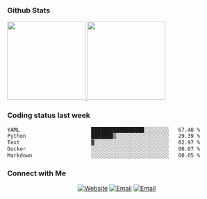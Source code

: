 
### Github Stats

<a href="https://github.com/lileixuan">
  <img height="180em" src="https://github-readme-stats.vercel.app/api?username=lileixuan&theme=buefy&show_icons=true" />
  <img height="180em" src="https://github-readme-stats.vercel.app/api/top-langs/?username=lileixuan&theme=buefy&layout=compact" />
</a>

### Coding status last week 

<!--START_SECTION:waka-->

```txt
YAML                       █████████████████░░░░░░░░   67.48 %
Python                     ███████▒░░░░░░░░░░░░░░░░░   29.39 %
Text                       ▓░░░░░░░░░░░░░░░░░░░░░░░░   02.97 %
Docker                     ░░░░░░░░░░░░░░░░░░░░░░░░░   00.07 %
Markdown                   ░░░░░░░░░░░░░░░░░░░░░░░░░   00.05 %
```

<!--END_SECTION:waka-->

### Connect with Me 

<p align="center">
<a href="https://www.koomu.cn/"><img alt="Website" src="https://img.shields.io/badge/Website-www.koomu.cn-blue?style=flat-square&logo=google-chrome"></a>
<a href="mailto:lileixuan@gmail.com"><img alt="Email" src="https://img.shields.io/badge/Email-lileixuan@gmail.com-blue?style=flat-square&logo=gmail"></a>
<a href="https://www.koomu.cn/rss/"><img alt="Email" src="https://img.shields.io/badge/RSS-www.koomu.cn%2Frss%2F-blue?style=flat-square&logo=rss"></a>


</p>
